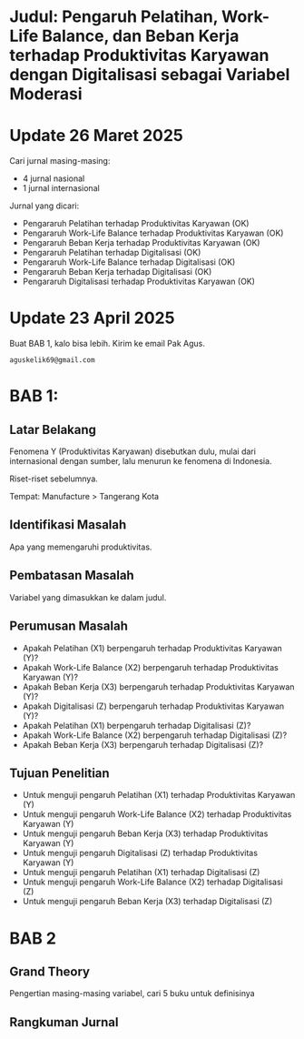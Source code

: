# Judul: Pengaruh Pelatihan, Work-Life Balance, dan Beban Kerja terhadap Produktivitas Karyawan dengan Digitalisasi sebagai Variabel Moderasi

# Update 26 Maret 2025

Cari jurnal masing-masing:
- 4 jurnal nasional
- 1 jurnal internasional

Jurnal yang dicari:
- Pengararuh Pelatihan terhadap Produktivitas Karyawan (OK)
- Pengararuh Work-Life Balance terhadap Produktivitas Karyawan (OK)
- Pengararuh Beban Kerja terhadap Produktivitas Karyawan (OK)
- Pengararuh Pelatihan terhadap Digitalisasi (OK)
- Pengararuh Work-Life Balance terhadap Digitalisasi (OK)
- Pengararuh Beban Kerja terhadap Digitalisasi (OK)
- Pengararuh Digitalisasi terhadap Produktivitas Karyawan (OK)


# Update 23 April 2025
Buat BAB 1, kalo bisa lebih. Kirim ke email Pak Agus.
```
aguskelik69@gmail.com
```

# BAB 1:
## Latar Belakang
Fenomena Y (Produktivitas Karyawan) disebutkan dulu, mulai dari internasional dengan sumber, lalu menurun ke fenomena di Indonesia.

Riset-riset sebelumnya.

Tempat: Manufacture > Tangerang Kota

## Identifikasi Masalah
Apa yang memengaruhi produktivitas.

## Pembatasan Masalah
Variabel yang dimasukkan ke dalam judul.

## Perumusan Masalah
- Apakah Pelatihan (X1) berpengaruh terhadap Produktivitas Karyawan (Y)?
- Apakah Work-Life Balance (X2) berpengaruh terhadap Produktivitas Karyawan (Y)?
- Apakah Beban Kerja (X3) berpengaruh terhadap Produktivitas Karyawan (Y)?
- Apakah Digitalisasi (Z) berpengaruh terhadap Produktivitas Karyawan (Y)?
- Apakah Pelatihan (X1) berpengaruh terhadap Digitalisasi (Z)?
- Apakah Work-Life Balance (X2) berpengaruh terhadap Digitalisasi (Z)?
- Apakah Beban Kerja (X3) berpengaruh terhadap Digitalisasi (Z)?

## Tujuan Penelitian
- Untuk menguji pengaruh Pelatihan (X1) terhadap Produktivitas Karyawan (Y)
- Untuk menguji pengaruh Work-Life Balance (X2) terhadap Produktivitas Karyawan (Y)
- Untuk menguji pengaruh Beban Kerja (X3) terhadap Produktivitas Karyawan (Y)
- Untuk menguji pengaruh Digitalisasi (Z) terhadap Produktivitas Karyawan (Y)
- Untuk menguji pengaruh Pelatihan (X1) terhadap Digitalisasi (Z)
- Untuk menguji pengaruh Work-Life Balance (X2) terhadap Digitalisasi (Z)
- Untuk menguji pengaruh Beban Kerja (X3) terhadap Digitalisasi (Z)

# BAB 2

## Grand Theory
Pengertian masing-masing variabel, cari 5 buku untuk definisinya

## Rangkuman Jurnal